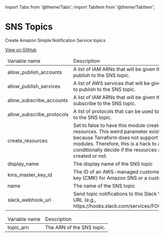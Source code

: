 import Tabs from '@theme/Tabs';
import TabItem from '@theme/TabItem';

# SNS Topics

Create Amazon Simple Notification Service topics

<a href="https://github.com/gruntwork-io/terraform-aws-service-catalog/tree/master/modules/networking/sns-topics" class="link-button">View on GitHub</a>

<Tabs>
  <TabItem value="inputs" label="Inputs" default>
    <table>
        <thead>
            <tr>
                <td>Variable name</td>
                <td>Description</td>
            </tr>
        </thead>
        <tbody>
            <tr>
        <td>allow_publish_accounts</td>
        <td>A list of IAM ARNs that will be given the rights to publish to the SNS topic.</td>
    </tr><tr>
        <td>allow_publish_services</td>
        <td>A list of AWS services that will be given the rights to publish to the SNS topic.</td>
    </tr><tr>
        <td>allow_subscribe_accounts</td>
        <td>A list of IAM ARNs that will be given the rights to subscribe to the SNS topic.</td>
    </tr><tr>
        <td>allow_subscribe_protocols</td>
        <td>A list of protocols that can be used to subscribe to the SNS topic.</td>
    </tr><tr>
        <td>create_resources</td>
        <td>Set to false to have this module create no resources. This weird parameter exists solely because Terraform does not support conditional modules. Therefore, this is a hack to allow you to conditionally decide if the resources should be created or not.</td>
    </tr><tr>
        <td>display_name</td>
        <td>The display name of the SNS topic</td>
    </tr><tr>
        <td>kms_master_key_id</td>
        <td>The ID of an AWS-managed customer master key (CMK) for Amazon SNS or a custom CMK</td>
    </tr><tr>
        <td>name</td>
        <td>The name of the SNS topic</td>
    </tr><tr>
        <td>slack_webhook_url</td>
        <td>Send topic notifications to this Slack Webhook URL (e.g., https://hooks.slack.com/services/FOO/BAR/BAZ).</td>
    </tr>
        </tbody>
    </table>
  </TabItem>
  <TabItem value="outputs" label="Outputs">
    <table>
        <thead>
            <tr>
                <td>Variable name</td>
                <td>Description</td>
            </tr>
        </thead>
        <tbody>
            <tr>
        <td>topic_arn</td>
        <td>The ARN of the SNS topic.</td>
    </tr>
        </tbody>
    </table>
  </TabItem>
</Tabs>


<!-- ##DOCS-SOURCER-START
{"sourcePlugin":"Service Catalog Reference","hash":"40dc3a058229539327c10ce411194598"}
##DOCS-SOURCER-END -->
